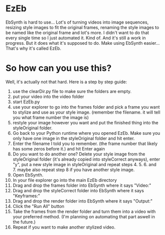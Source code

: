 # EzEb
EbSynth is hard to use... Lot's of turning videos into image sequences, resizing style images to fit the original frames, renaming the style images to be named like the original frame and lot's more. I didn't want to do that every single time so I just automated it. Kind of. And it's still a work in progress. But it does what it's supposed to do. Make using EbSynth easier... That's why it's called EzEb. 

# So how can you use this?
Well, it's actually not that hard. Here is a step by step guide:

1. use the clearDir.py file to make sure the folders are empty.
2. put your video into the video folder
3. start EzEb.py
4. use your explorer to go into the frames folder and pick a frame you want to stylize and use as your style image. (remember the filename. it will tell you what frame number the image is)
5. restyle your image however you want and put the finished thing into the styleOriginal folder.
6. Go back to your Python runtime where you opened EzEb. Make sure you only have one image in the styleOriginal folder and hit enter.
7. Enter the filename I told you to remember. (the frame number that likely has some zeros before it.) and hit Enter again
8. Do you want to do another one? Delete your style image from the styleOriginal folder (it's already copied into styleCorrect anyways), enter "y", put a new style image in styleOriginal and repeat steps 4. 5. 6. and 7. maybe also repeat step 8 if you have another style image.
9. Open EbSynth.
10. In your file explorer go into the main EzEb directory
11. Drag and drop the frames folder into EbSynth where it says "Video:"
12. Drag and drop the styleCorrect folder into EbSynth where it says "Keyframes:"
13. Drag and drop the render folder into EbSynth where it says "Output:"
14. Click the "Run All" button
15. Take the frames from the render folder and turn them into a video with your preferred method. (I'm planning on automating that part aswell in the future.)
16. Repeat if you want to make another stylized video.
